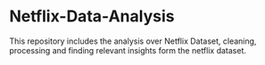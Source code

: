 # Netflix-Data-Analysis
This repository includes the analysis over Netflix Dataset, cleaning, processing and finding relevant insights form the netflix dataset.
